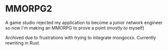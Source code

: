 # MMORPG2
A game studio rejected my application to become a junior network engineer so now I'm making an MMORPG to prove a point (mostly to myself)

Archived due to frustrations with trying to integrate mongocxx. Currently rewriting in Rust.
